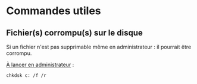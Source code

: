 # Commandes utiles

## Fichier(s) corrompu(s) sur le disque

Si un fichier n'est pas supprimable même en administrateur : il pourrait être corrompu.

[À lancer en administrateur](../RaccourcisClavier.md#Lancer-le-cmd-en-administrateur) :

```console
chkdsk c: /f /r
```
